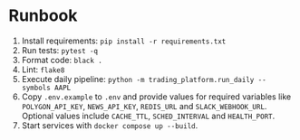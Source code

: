 # Runbook

1. Install requirements: `pip install -r requirements.txt`
2. Run tests: `pytest -q`
3. Format code: `black .`
4. Lint: `flake8`
5. Execute daily pipeline: `python -m trading_platform.run_daily --symbols AAPL`
6. Copy `.env.example` to `.env` and provide values for required variables like
   `POLYGON_API_KEY`, `NEWS_API_KEY`, `REDIS_URL` and `SLACK_WEBHOOK_URL`. Optional
   values include `CACHE_TTL`, `SCHED_INTERVAL` and `HEALTH_PORT`.
7. Start services with `docker compose up --build`.
